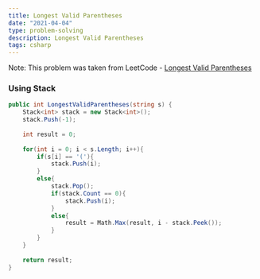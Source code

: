 ```yaml
---
title: Longest Valid Parentheses
date: "2021-04-04"
type: problem-solving
description: Longest Valid Parentheses
tags: csharp
---
```


Note: This problem was taken from LeetCode - [Longest Valid Parentheses](https://leetcode.com/problems/longest-valid-parentheses/)

### Using Stack

```csharp
public int LongestValidParentheses(string s) {
	Stack<int> stack = new Stack<int>();
	stack.Push(-1);
	
	int result = 0;
	
	for(int i = 0; i < s.Length; i++){
		if(s[i] == '('){
			stack.Push(i);
		}
		else{
			stack.Pop();
			if(stack.Count == 0){
				stack.Push(i);
			}
			else{
				result = Math.Max(result, i - stack.Peek());
			}
		}
	}
	
	return result;
}
```
